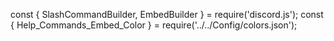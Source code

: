 const { SlashCommandBuilder, EmbedBuilder } = require('discord.js');
const { Help_Commands_Embed_Color } = require('../../Config/colors.json');